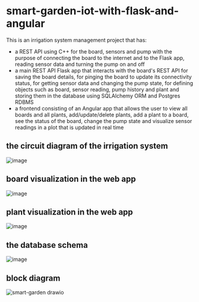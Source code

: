 # smart-garden-iot-with-flask-and-angular

This is an irrigation system management project that has:
- a REST API using C++ for the board, sensors and pump with the purpose of connecting the board to the internet and to the Flask app, reading sensor data and turning the pump on and off
- a main REST API Flask app that interacts with the board's REST API for saving the board details, for pinging the board to update its connectivity status, for getting sensor data and changing the pump state, for defining objects such as board, sensor reading, pump history and plant and storing them in the database using SQLAlchemy ORM and Postgres RDBMS
- a frontend consisting of an Angular app that allows the user to view all boards and all plants, add/update/delete plants, add a plant to a board, see the status of the board, change the pump state and visualize sensor readings in a plot that is updated in real time

## the circuit diagram of the irrigation system
![image](https://user-images.githubusercontent.com/50794133/186075312-da9b0bfc-7186-4d36-bccc-f52db0898a6b.png)

## board visualization in the web app
![image](https://user-images.githubusercontent.com/50794133/186075551-3fcc9e74-6e7b-46a3-bfa0-b4ee7b258f37.png)

## plant visualization in the web app 
![image](https://user-images.githubusercontent.com/50794133/186075594-12b4422e-209d-497e-a826-c7858bb72bb4.png)

## the database schema
![image](https://user-images.githubusercontent.com/50794133/186077498-ce99c5ee-eff7-4f72-93f8-e6ce855c2b94.png)


## block diagram 
![smart-garden drawio](https://user-images.githubusercontent.com/50794133/186194156-6fae0628-c4d4-4955-ac9f-f3f4969704d5.png)
